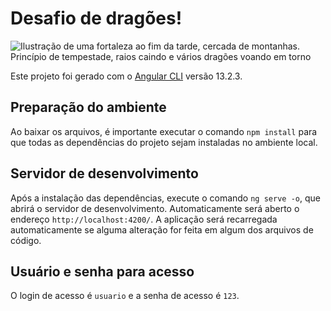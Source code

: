 # Desafio de dragões!

![Ilustração de uma fortaleza ao fim da tarde, cercada de montanhas. Princípio de tempestade, raios caindo e vários dragões voando em torno](https://user-images.githubusercontent.com/45170216/153854217-5bc0b9ad-249c-432d-9896-08affdf8defe.jpg)

Este projeto foi gerado com o [Angular CLI](https://github.com/angular/angular-cli) versão 13.2.3.

## Preparação do ambiente

Ao baixar os arquivos, é importante executar o comando `npm install` para que todas as dependências do projeto sejam instaladas no ambiente local.

## Servidor de desenvolvimento

Após a instalação das dependências, execute o comando `ng serve -o`, que abrirá o servidor de desenvolvimento. Automaticamente será aberto o endereço `http://localhost:4200/`. A aplicação será recarregada automaticamente se alguma alteração for feita em algum dos arquivos de código.

## Usuário e senha para acesso

O login de acesso é `usuario` e a senha de acesso é `123`.
